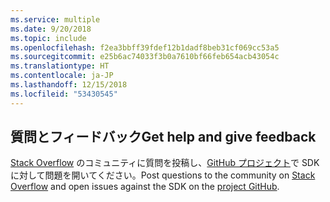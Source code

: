 ```yaml
---
ms.service: multiple
ms.date: 9/20/2018
ms.topic: include
ms.openlocfilehash: f2ea3bbff39fdef12b1dadf8beb31cf069cc53a5
ms.sourcegitcommit: e25b6ac74033f3b0a7610bf66feb654acb43054c
ms.translationtype: HT
ms.contentlocale: ja-JP
ms.lasthandoff: 12/15/2018
ms.locfileid: "53430545"
---
```

## <a name="get-help-and-give-feedback"></a><span data-ttu-id="549e8-101">質問とフィードバック</span><span class="sxs-lookup"><span data-stu-id="549e8-101">Get help and give feedback</span></span>

<span data-ttu-id="549e8-102">[Stack Overflow](http://stackoverflow.com/questions/tagged/azure-sdk-.net) のコミュニティに質問を投稿し、[GitHub プロジェクト](https://github.com/Azure/azure-sdk-for-net)で SDK に対して問題を開いてください。</span><span class="sxs-lookup"><span data-stu-id="549e8-102">Post questions to the community on [Stack Overflow](http://stackoverflow.com/questions/tagged/azure-sdk-.net) and open issues against the SDK on the [project GitHub](https://github.com/Azure/azure-sdk-for-net).</span></span>